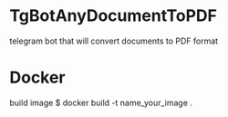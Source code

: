 # TgBotAnyDocumentToPDF
telegram bot that will convert documents to PDF format

# Docker
build image
$ docker build -t name_your_image .
